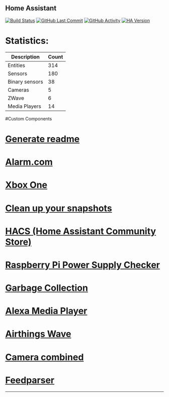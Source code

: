 
## Home Assistant

[![Build Status](https://travis-ci.com/stroodl3bug/upgraded-couscous.svg?branch=master)](https://travis-ci.com/stroodl3bug/upgraded-couscous)
[![GitHub Last Commit](https://img.shields.io/github/last-commit/stroodl3bug/upgraded-couscous)](https://github.com/stroodl3bug/upgraded-couscous/commits/master)
[![GitHub Activity](https://img.shields.io/github/commit-activity/m/stroodl3bug/upgraded-couscous)](https://github.com/stroodl3bug/upgraded-couscous/commits/master)
[![HA Version](https://img.shields.io/badge/Running%20Home%20Assistant-0.107.7%20(Latest)-brightgreen)](https://github.com/home-assistant/home-assistant/releases/latest)


# Statistics:

Description | Count
-- | --
Entities | 314
Sensors | 180
Binary sensors | 38
Cameras | 5
ZWave | 6
Media Players | 14


#Custom Components

# [Generate readme](https://github.com/custom-components/readme)

# [Alarm.com](https://www.github.com/uvjustin/alarmdotcomajax)

# [Xbox One](https://github.com/ericleb010/hassio-addons/tree/master/xboxone)

# [Clean up your snapshots](https://github.com/tmonck/clean_up_snapshots)

# [HACS (Home Assistant Community Store)](https://hacs.xyz/docs/configuration/start)

# [Raspberry Pi Power Supply Checker](https://github.com/custom-components/sensor.rpi_power/blob/master/README.md)

# [Garbage Collection](https://github.com/bruxy70/Garbage-Collection/)

# [Alexa Media Player](https://github.com/custom-components/alexa_media_player/wiki)

# [Airthings Wave](https://github.com/custom-components/sensor.airthings_wave/)

# [Camera combined](https://github.com/custom-components/combined)

# [Feedparser](https://github.com/custom-components/feedparser/blob/master/README.md)


***

